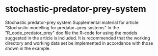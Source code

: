 # stochastic-predator-prey-system
Stochastic predator-prey system
Supplemental material for article "Stochastic modelling for predator−prey systems"
In the "R_code_predator_prey" doc file the R-code for using the models suggested in the article is included.
It is recommended that the working directory and working data set be implemented in accordance with those shown in the example.
